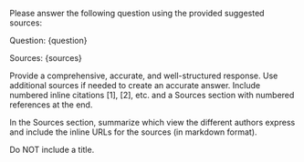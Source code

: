 Please answer the following question using the provided suggested sources:

Question: {question}

Sources:
{sources}

Provide a comprehensive, accurate, and well-structured response. Use additional sources if needed to create an accurate answer. Include numbered inline citations [1], [2], etc. and a Sources section with numbered references at the end. 

In the Sources section, summarize which view the different authors express and include the inline URLs for the sources (in markdown format). 

Do NOT include a title.

